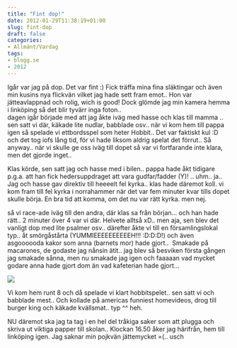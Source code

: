 ```yaml
---
title: "Fint dop!"
date: 2012-01-29T11:38:19+01:00
slug: fint-dop
draft: false
categories:
- Allmänt/Vardag
tags:
- blogg.se
- 2012
---
```

Igår var jag på dop. Det var fint :) Fick träffa mina fina släktingar och även min kusins nya flickvän vilket jag hade sett fram emot.. Hon var jätteavlappnad och rolig, wich is good! Dock glömde jag min kamera hemma i linköping så det blir tyvärr inga foton..  
dagen igår började med att jag åkte iväg med hasse och klas till mamma .. sen satt vi där, käkade lite nudlar, babblade osv.. när vi kom hem till pappa igen så spelade vi ettbordsspel som heter Hobbit.. Det var faktiskt kul :D   
och det tog iofs lång tid, för vi hade liksom aldrig spelat det förrut.. Så anyway.. när vi skulle ge oss iväg till dopet så var vi fortfarande inte klara, men det gjorde inget..  
  
Klas körde, sen satt jag och hasse med i bilen.. pappa hade åkt tidigare p.g.a. att han fick hedersuppdraget att vara gudfar/fadder (Y)! .. uhm.. ja.. Jag och hasse gav direktiv till heeeelt fel kyrka.. klas hade däremot koll. vi kom fram till fel kyrka i norrahammer när det var fem minuter kvar tills dopet skulle börja. En bra tid att komma, om det nu var rätt kyrka. men nej.  
  
så vi race-ade iväg till den andra, där klas sa från början... och han hade rätt.. 2 minuter över 4 var vi där. Helvete alltså xD.. men aja, sen blev det vanligt dop med lite psalmer osv.. därefter åkte vi till en församlingslokal typ.. åt smörgåstårta (YUMMIEEEEEEEEEEH!!! :D:D:D!) och även asgoooooda kakor som anna (barnets mor) hade gjort..  Smakade på macarones, de godaste jag nånsin ätit.. jag blev så besviken första gången jag smakade sånna, men nu smakade jag igen och faaaaan vad mycket godare anna hade gjort dom än vad kafeterian hade gjort...

![](/assets/images/blogg.se/imagesca1flocm_186734004.jpg)

Vi kom hem runt 8 och då spelade vi klart hobbitspelet.. sen satt vi och babblade mest.. Och kollade på americas funniest homevideos, drog till burger king och käkade kvällsmat.. typ ^^ heh.

NU däremot ska jag ta tag i en hel del tråkiga saker som att plugga och skriva ut viktiga papper till skolan.. Klockan 16.50 åker jag härifrån, hem till linköping igen. Jag saknar min pojkvän jättemycket =(.. usch